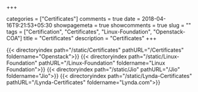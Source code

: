 +++

categories = ["Certificates"]
comments = true
date = 2018-04-16T9:21:53+05:30
showpagemeta = true
showcomments = true
slug = ""
tags = ["Certification", "Certificates", "Linux-Foundation", "Openstack-COA"]
title = "Certificates"
description = "Certificates"
+++

{{< directoryindex path="/static/Certificates" pathURL="/Certificates" foldername="Openstack">}}
{{< directoryindex path="/static/Linux-Foundation" pathURL="/Linux-Foundation"  foldername="Linux Foundation">}}
{{< directoryindex path="/static/Jio" pathURL="/Jio"  foldername="Jio">}}
{{< directoryindex path="/static/Lynda-Certificates" pathURL="/Lynda-Certificates"  foldername="Lynda.com">}}

